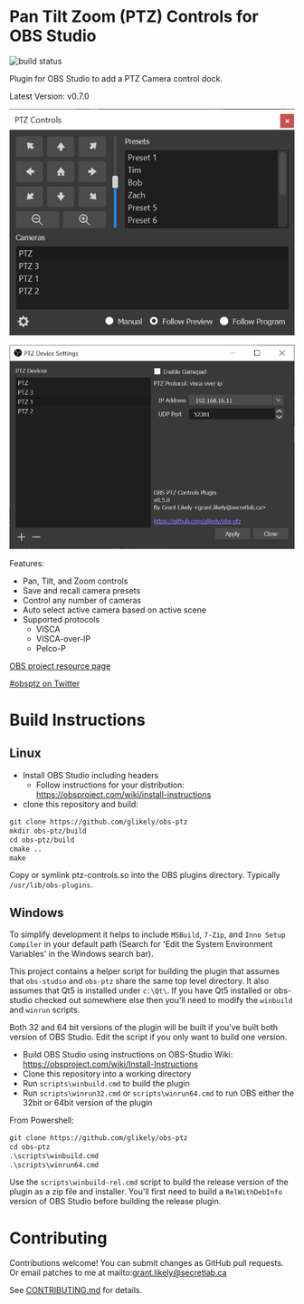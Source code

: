 # Pan Tilt Zoom (PTZ) Controls for OBS Studio

![build status](https://github.com/glikely/obs-ptz/actions/workflows/main.yml/badge.svg)

Plugin for OBS Studio to add a PTZ Camera control dock.

Latest Version: v0.7.0

![PTZ Controls Screenshot](/doc/ptz-controls-screenshot.png?raw=true "OBS Studio PTZ Controls")

![PTZ Controls Screenshot](/doc/ptz-settings-screenshot.png?raw=true "OBS Studio PTZ Device Settings")

Features:

- Pan, Tilt, and Zoom controls
- Save and recall camera presets
- Control any number of cameras
- Auto select active camera based on active scene
- Supported protocols
  - VISCA
  - VISCA-over-IP
  - Pelco-P

[OBS project resource page](https://obsproject.com/forum/resources/ptz-controls.1284/)

[#obsptz on Twitter](https://twitter.com/hashtag/obsptz?s=09)

# Build Instructions

## Linux

- Install OBS Studio including headers
  - Follow instructions for your distribution: https://obsproject.com/wiki/install-instructions
- clone this repository and build:

```
git clone https://github.com/glikely/obs-ptz
mkdir obs-ptz/build
cd obs-ptz/build
cmake ..
make
```

Copy or symlink ptz-controls.so into the OBS plugins directory.
Typically `/usr/lib/obs-plugins`.

## Windows

To simplify development it helps to include `MSBuild`, `7-Zip`, and `Inno Setup
Compiler` in your default path (Search for 'Edit the System Environment
Variables' in the Windows search bar).

This project contains a helper script for building the plugin that assumes that
`obs-studio` and `obs-ptz` share the same top level directory.
It also assumes that Qt5 is installed under `c:\Qt\`.
If you have Qt5 installed or obs-studio checked out somewhere else then you'll
need to modify the `winbuild` and `winrun` scripts.

Both 32 and 64 bit versions of the plugin will be built if you've built both
version of OBS Studio.
Edit the script if you only want to build one version.

- Build OBS Studio using instructions on OBS-Studio Wiki:
  https://obsproject.com/wiki/Install-Instructions
- Clone this repository into a working directory
- Run `scripts\winbuild.cmd` to build the plugin
- Run `scripts\winrun32.cmd` or `scripts\winrun64.cmd` to run OBS either the
  32bit or 64bit version of the plugin

From Powershell:

```
git clone https://github.com/glikely/obs-ptz
cd obs-ptz
.\scripts\winbuild.cmd
.\scripts\winrun64.cmd
```

Use the `scripts\winbuild-rel.cmd` script to build the release version of the
plugin as a zip file and installer.
You'll first need to build a `RelWithDebInfo` version of OBS Studio before
building the release plugin.

# Contributing

Contributions welcome!
You can submit changes as GitHub pull requests.
Or email patches to me at mailto:grant.likely@secretlab.ca

See [CONTRIBUTING.md](CONTRIBUTING.md) for details.
